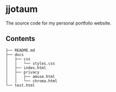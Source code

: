# jjotaum
The source code for my personal portfolio website.

## Contents

```
├── README.md
├── docs
│   ├── css
│   │   └── styles.css
│   ├── index.html
│   ├── privacy
│   │   ├── amuse.html
│   │   └── chroma.html
└── test.html
```
